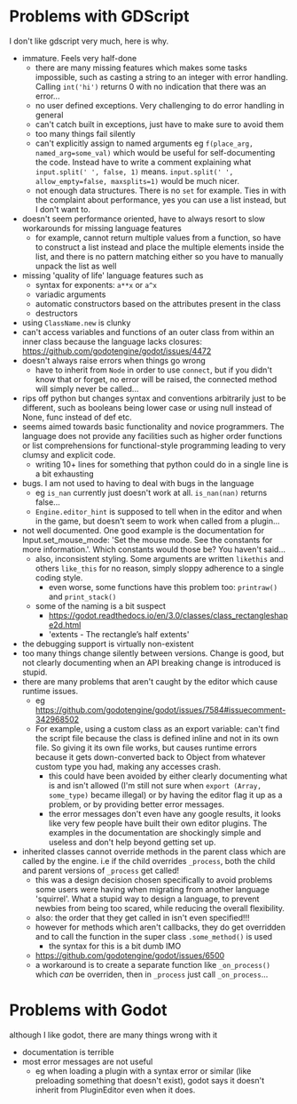 # Problems with GDScript #
I don't like gdscript very much, here is why.
- immature. Feels very half-done
    - there are many missing features which makes some tasks impossible, such as casting a string to an integer with error handling. Calling `int('hi')` returns 0 with no indication that there was an error...
    - no user defined exceptions. Very challenging to do error handling in general
    - can't catch built in exceptions, just have to make sure to avoid them
    - too many things fail silently
    - can't explicitly assign to named arguments eg `f(place_arg, named_arg=some_val)` which would be useful for self-documenting the code. Instead have to write a comment explaining what `input.split(' ', false, 1)` means. `input.split(' ', allow_empty=false, maxsplits=1)` would be much nicer.
    - not enough data structures. There is no `set` for example. Ties in with the complaint about performance, yes you can use a list instead, but I don't want to.
- doesn't seem performance oriented, have to always resort to slow workarounds for missing language features
    - for example, cannot return multiple values from a function, so have to construct a list instead and place the multiple elements inside the list, and there is no pattern matching either so you have to manually unpack the list as well
- missing 'quality of life' language features such as
    - syntax for exponents: `a**x` or `a^x`
    - variadic arguments
    - automatic constructors based on the attributes present in the class
    - destructors
- using `ClassName.new` is clunky
- can't access variables and functions of an outer class from within an inner class because the language lacks closures: https://github.com/godotengine/godot/issues/4472
- doesn't always raise errors when things go wrong
    - have to inherit from `Node` in order to use `connect`, but if you didn't know that or forget, no error will be raised, the connected method will simply never be called...
- rips off python but changes syntax and conventions arbitrarily just to be different, such as booleans being lower case or using null instead of None, func instead of def etc.
- seems aimed towards basic functionality and novice programmers. The language does not provide any facilities such as higher order functions or list comprehensions for functional-style programming leading to very clumsy and explicit code.
    - writing 10+ lines for something that python could do in a single line is a bit exhausting
- bugs. I am not used to having to deal with bugs in the language
    - eg `is_nan` currently just doesn't work at all. `is_nan(nan)` returns false...
    - `Engine.editor_hint` is supposed to tell when in the editor and when in the game, but doesn't seem to work when called from a plugin...
- not well documented. One good example is the documentation for Input.set_mouse_mode: 'Set the mouse mode. See the constants for more information.'. Which constants would those be? You haven't said...
    - also, inconsistent styling. Some arguments are written `likethis` and others `like_this` for no reason, simply sloppy adherence to a single coding style.
        - even worse, some functions have this problem too: `printraw()` and `print_stack()`
    - some of the naming is a bit suspect
        - https://godot.readthedocs.io/en/3.0/classes/class_rectangleshape2d.html
        - 'extents - The rectangle’s half extents'
- the debugging support is virtually non-existent
- too many things change silently between versions. Change is good, but not clearly documenting when an API breaking change is introduced is stupid.
- there are many problems that aren't caught by the editor which cause runtime issues.
    - eg https://github.com/godotengine/godot/issues/7584#issuecomment-342968502
    - For example, using a custom class as an export variable: can't find the script file because the class is defined inline and not in its own file. So giving it its own file works, but causes runtime errors because it gets down-converted back to Object from whatever custom type you had, making any accesses crash.
        - this could have been avoided by either clearly documenting what is and isn't allowed (I'm still not sure when `export (Array, some_type)` became illegal) or by having the editor flag it up as a problem, or by providing better error messages.
        - the error messages don't even have any google results, it looks like very few people have built their own editor plugins. The examples in the documentation are shockingly simple and useless and don't help beyond getting set up.
- inherited classes cannot override methods in the parent class which are called by the engine. i.e if the child overrides `_process`, both the child and parent versions of `_process` get called!
    - this was a design decision chosen specifically to avoid problems some users were having when migrating from another language 'squirrel'. What a stupid way to design a language, to prevent newbies from being too scared, while reducing the overall flexibility.
    - also: the order that they get called in isn't even specified!!!
    - however for methods which aren't callbacks, they do get overridden and to call the function in the super class `.some_method()` is used
        - the syntax for this is a bit dumb IMO
    - https://github.com/godotengine/godot/issues/6500
    - a workaround is to create a separate function like `_on_process()` which _can_ be overriden, then in `_process` just call `_on_process`...


# Problems with Godot
although I like godot, there are many things wrong with it
- documentation is terrible
- most error messages are not useful
    - eg when loading a plugin with a syntax error or similar (like preloading something that doesn't exist), godot says it doesn't inherit from PluginEditor even when it does.
